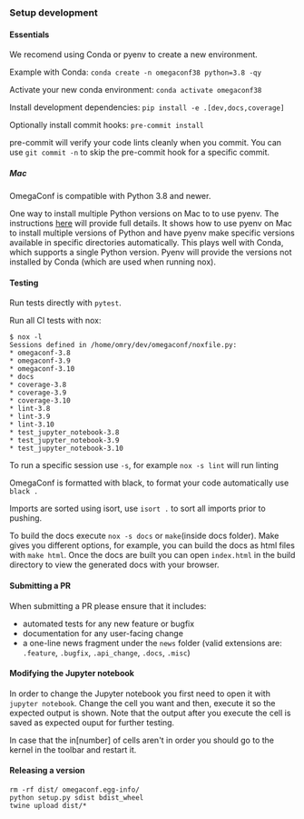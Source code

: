 ### Setup development

#### Essentials

We recomend using Conda or pyenv to create a new environment.

Example with Conda: `conda create -n omegaconf38 python=3.8 -qy`

Activate your new conda environment: `conda activate omegaconf38`

Install development dependencies: `pip install -e .[dev,docs,coverage]`

Optionally install commit hooks: `pre-commit install`

pre-commit will verify your code lints cleanly when you commit. You can use `git commit -n` to skip the pre-commit hook for a specific commit.

##### Mac
OmegaConf is compatible with Python 3.8 and newer.

One way to install multiple Python versions on Mac to to use pyenv.
The instructions [here](https://github.com/GoogleCloudPlatform/python-docs-samples/blob/master/MAC_SETUP.md)
will provide full details. It shows how to use pyenv on Mac to install multiple versions of Python and have
pyenv make specific versions available in specific directories automatically.
This plays well with Conda, which supports a single Python version. Pyenv will provide the versions not installed by Conda (which are used when running nox).

#### Testing
Run tests directly with `pytest`.

Run all CI tests with nox:

```
$ nox -l
Sessions defined in /home/omry/dev/omegaconf/noxfile.py:
* omegaconf-3.8
* omegaconf-3.9
* omegaconf-3.10
* docs
* coverage-3.8
* coverage-3.9
* coverage-3.10
* lint-3.8
* lint-3.9
* lint-3.10
* test_jupyter_notebook-3.8
* test_jupyter_notebook-3.9
* test_jupyter_notebook-3.10
```

To run a specific session use `-s`, for example `nox -s lint` will run linting


OmegaConf is formatted with black, to format your code automatically use `black .`

Imports are sorted using isort, use `isort .` to sort all imports prior to pushing.

To build the docs execute `nox -s docs` or `make`(inside docs folder). Make gives you different options, for example, you can build the docs as html files with `make html`. Once the docs are built you can open `index.html` in the build directory to view the generated docs with your browser.

#### Submitting a PR

When submitting a PR please ensure that it includes:
- automated tests for any new feature or bugfix
- documentation for any user-facing change
- a one-line news fragment under the `news` folder (valid extensions are: `.feature`, `.bugfix`, `.api_change`, `.docs`, `.misc`)

#### Modifying the Jupyter notebook

In order to change the Jupyter notebook you first need to open it with `jupyter notebook`.
Change the cell you want and then, execute it so the expected output is shown.
Note that the output after you execute the cell is saved as expected ouput for further
testing.

In case that the in[number] of cells aren't in order you should go to the
kernel in the toolbar and restart it.

#### Releasing a version

```
rm -rf dist/ omegaconf.egg-info/
python setup.py sdist bdist_wheel
twine upload dist/*
```
